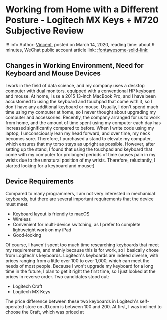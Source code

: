 # Working from Home with a Different Posture - Logitech MX Keys + M720 Subjective Review

!!! info
    Author: [Vincent](https://github.com/Realvincentyuan), posted on March 14, 2020, reading time: about 9 minutes, WeChat public account article link: [:fontawesome-solid-link:](https://mp.weixin.qq.com/s?__biz=MzI4Mjk3NzgxOQ==&mid=2247483703&idx=1&sn=3a9b403a543316cec5e92b4cf6d53454&chksm=eb90f243dce77b5586c5733ee84aae0574cfe58f96b39aa98bb804f42c03f0cbe06e296f5bec&token=428299100&lang=zh_CN#rd)

## Changes in Working Environment, Need for Keyboard and Mouse Devices

I work in the field of data science, and my company uses a desktop computer with dual monitors, equipped with a conventional HP keyboard and mouse. At home, I use a 2015 13-inch MacBook Pro, and I have been accustomed to using the keyboard and touchpad that come with it, so I don't have any additional keyboard or mouse. Usually, I don't spend much time using my computer at home, so I never thought about upgrading my computer and accessories.
Recently, the company arranged for us to work from home, and the amount of time spent using my computer each day has increased significantly compared to before. When I write code using my laptop, I unconsciously lean my head forward, and over time, my neck becomes sore. Therefore, I purchased a stand to elevate my computer, which ensures that my torso stays as upright as possible. However, after setting up the stand, I found that using the touchpad and keyboard that come with my computer for prolonged periods of time causes pain in my wrists due to the unnatural position of my wrists. Therefore, reluctantly, I started looking for a keyboard and mouse:)

## Device Requirements

Compared to many programmers, I am not very interested in mechanical keyboards, but there are several important requirements that the device must meet:

* Keyboard layout is friendly to macOS
* Wireless
* Convenient for multi-device switching, as I prefer to complete lightweight work on my iPad
* Good-looking

Of course, I haven't spent too much time researching keyboards that meet my requirements, and mainly because this is for work, so I basically chose from Logitech's keyboards. Logitech's keyboards are indeed diverse, with prices ranging from a little over 100 to over 1,000, which can meet the needs of most people. Because I won't upgrade my keyboard for a long time in the future, I plan to get it right the first time, so I just looked at the prices in reverse order. Two candidates stood out:

* Logitech Craft
* Logitech MX Keys

The price difference between these two keyboards in Logitech's self-operated store on JD.com is between 100 and 200. At first, I was inclined to choose the Craft, which was priced at